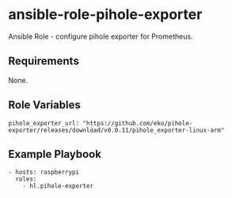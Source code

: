 ansible-role-pihole-exporter
====================

Ansible Role - configure pihole exporter for Prometheus.

## Requirements

None.

## Role Variables

	pihole_exporter_url: "https://github.com/eko/pihole-exporter/releases/download/v0.0.11/pihole_exporter-linux-arm"

## Example Playbook

    - hosts: raspberrypi
      roles:
        - hl.pihole-exporter
